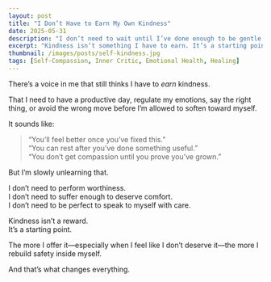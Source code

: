 ```yaml
---
layout: post
title: "I Don’t Have to Earn My Own Kindness"
date: 2025-05-31
description: "I don’t need to wait until I’ve done enough to be gentle with myself."
excerpt: "Kindness isn’t something I have to earn. It’s a starting point—and the more I offer it, especially in hard moments, the more I rebuild trust within myself."
thumbnail: /images/posts/self-kindness.jpg
tags: [Self-Compassion, Inner Critic, Emotional Health, Healing]
---
```


There’s a voice in me that still thinks I have to *earn* kindness.

That I need to have a productive day, regulate my emotions, say the right thing, or avoid the wrong move before I’m allowed to soften toward myself.

It sounds like:
> “You’ll feel better once you’ve fixed this.”  
> “You can rest after you’ve done something useful.”  
> “You don’t get compassion until you prove you’ve grown.”

But I’m slowly unlearning that.

I don’t need to perform worthiness.  
I don’t need to suffer enough to deserve comfort.  
I don’t need to be perfect to speak to myself with care.

Kindness isn’t a reward.  
It’s a starting point.

The more I offer it—especially when I feel like I don’t deserve it—the more I rebuild safety inside myself.

And that’s what changes everything.
